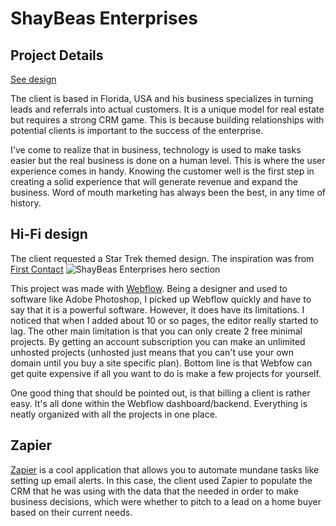# ShayBeas Enterprises

## Project Details

[See design](https://shaybeas.webflow.io)

The client is based in Florida, USA and his business specializes in turning leads and referrals into actual customers. It is a unique model for real estate but requires a strong CRM game.  This is because building relationships with potential clients is important to the success of the enterprise.  

I've come to realize that in business, technology is used to make tasks easier but the real business is done on a human level.  This is where the user experience comes in handy.  Knowing the customer well is the first step in creating a solid experience that will generate revenue and expand the business.  Word of mouth marketing has always been the best, in any time of history.  

## Hi-Fi design

The client requested a Star Trek themed design.  The inspiration was from [First Contact](https://www.imdb.com/title/tt0117731/)
![ShayBeas Enterprises hero section](/images/work/shaybeas/shaybeas-hero.png)

This project was made with [Webflow](https://www.webflow.com).  Being a designer and used to software like Adobe Photoshop, I picked up Webflow quickly and have to say that it is a powerful software.  However, it does have its limitations.  I noticed that when I added about 10 or so pages, the editor really started to lag.  The other main limitation is that you can only create 2 free minimal projects.  By getting an account subscription you can make an unlimited unhosted projects (unhosted just means that you can't use your own domain until you buy a site specific plan).  Bottom line is that Webfow can get quite expensive if all you want to do is make a few projects for yourself.  

One good thing that should be pointed out, is that billing a client is rather easy.  It's all done within the Webflow dashboard/backend.  Everything is neatly organized with all the projects in one place.

## Zapier

[Zapier](https://zapier.com/) is a cool application that allows you to automate mundane tasks like setting up email alerts.  In this case, the client used Zapier to populate the CRM that he was using with the data that the needed in order to make business decisions, which were whether to pitch to a lead on a home buyer based on their current needs.  

